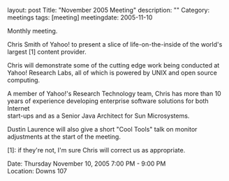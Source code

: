layout: post
Title: "November 2005 Meeting"
description: ""
Category: meetings
tags: [meeting]
meetingdate: 2005-11-10

Monthly meeting.                                                               
                                                                             
Chris Smith of Yahoo! to present a slice of life-on-the-inside of the world's  
largest [1] content provider.                                                  
                                                                             
Chris will demonstrate some of the cutting edge work being conducted at Yahoo! 
Research Labs, all of which is powered by UNIX and open source computing.      
                                                                             
A member of Yahoo!'s Research Technology team, Chris has more than 10 years of 
experience developing enterprise software solutions for both Internet          
start-ups and as a Senior Java Architect for Sun Microsystems.                 
                                                                             
Dustin Laurence will also give a short "Cool Tools" talk on monitor            
adjustments at the start of the meeting.                                       
                                                                             
[1]: if they're not, I'm sure Chris will correct us as appropriate.             
                                                                             
Date: Thursday November 10, 2005 7:00 PM - 9:00 PM                               
Location: Downs 107                                         
